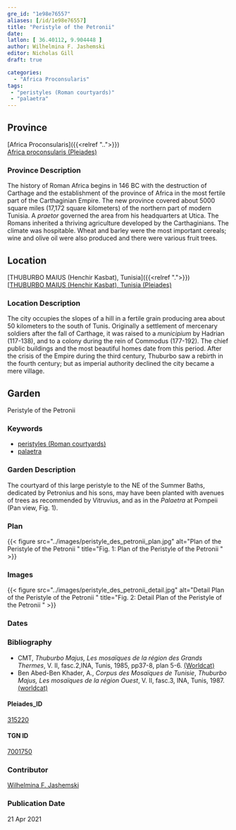 ```yaml
---
gre_id: "1e98e76557"
aliases: [/id/1e98e76557]
title: "Peristyle of the Petronii"
date:
latlon: [ 36.40112, 9.904448 ]
author: Wilhelmina F. Jashemski
editor: Nicholas Gill
draft: true

categories:
  - "Africa Proconsularis"
tags:
 - "peristyles (Roman courtyards)"
 - "palaetra"
---
```


## Province
[Africa Proconsularis]({{<relref "..">}}) \
[Africa proconsularis (Pleiades)](https://pleiades.stoa.org/places/991341)

### Province Description

The history of Roman Africa begins in 146 BC with the destruction of Carthage and the establishment of the province of Africa in the most fertile part of the Carthaginian Empire. The new province covered about 5000 square miles (17,172 square kilometers) of the northern part of modern Tunisia. A *praetor* governed the area from his headquarters at Utica. The Romans inherited a thriving agriculture developed by the Carthaginians. The climate was hospitable. Wheat and barley were the most important cereals; wine and olive oil were also produced and there were various fruit trees.

## Location
[THUBURBO MAIUS (Henchir Kasbat), Tunisia]({{<relref ".">}}) \
[[THUBURBO MAIUS (Henchir Kasbat), Tunisia (Pleiades)](https://pleiades.stoa.org/places/315220)

### Location Description

The city occupies the slopes of a hill in a fertile grain producing area about 50 kilometers to the south of Tunis. Originally a settlement of mercenary soldiers after the fall of Carthage, it was raised to a *municipium* by Hadrian (117-138), and to a colony during the rein of Commodus (177-192). The chief public buildings and the most beautiful homes date from this period. After the crisis of the Empire during the third century, Thuburbo saw a rebirth in the fourth century; but as imperial authority declined the city became a mere village.

## Garden

Peristyle of the Petronii

### Keywords

- [peristyles (Roman courtyards)](http://vocab.getty.edu/page/aat/300080971)
- [palaetra](#)

### Garden Description

The courtyard of this large peristyle to the NE of the Summer Baths, dedicated by Petronius and his sons, may have been planted with avenues of trees as recommended by Vitruvius, and as in the *Palaetra* at Pompeii (Pan view, Fig. 1).

### Plan
{{< figure src="../images/peristyle_des_petronii_plan.jpg" alt="Plan of the Peristyle of the Petronii " title="Fig. 1: Plan of the Peristyle of the Petronii " >}}
### Images
{{< figure src="../images/peristyle_des_petronii_detail.jpg" alt="Detail Plan of the Peristyle of the Petronii " title="Fig. 2: Detail Plan of the Peristyle of the Petronii " >}}
### Dates

### Bibliography

*  CMT, *Thuburbo Majus, Les mosaïques de la région des Grands Thermes*, V. II, fasc.2,INA, Tunis, 1985, pp37-8, plan 5-6. [(Worldcat)](http://www.worldcat.org/oclc/905765362)
* Ben Abed-Ben Khader, A., *Corpus des Mosaïques de Tunisie*, *Thuburbo Majus, Les mosaïques de la région Ouest*, V. II, fasc.3, INA, Tunis, 1987.[(worldcat)](http://www.worldcat.org/oclc/20058336)

#### Pleiades_ID

[315220](https://pleiades.stoa.org/places/315220)

#### TGN ID

[7001750](http://vocab.getty.edu/page/tgn/7001750)

### Contributor

[Wilhelmina F. Jashemski](http://worldcat.org/identities/lccn-n80037970/)
<!--add in orcid id and info-->

### Publication Date
21 Apr 2021
